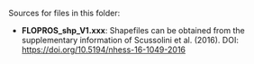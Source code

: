 Sources for files in this folder:

* **FLOPROS_shp_V1.xxx**: Shapefiles can be obtained from the supplementary information of Scussolini et al. (2016). DOI: https://doi.org/10.5194/nhess-16-1049-2016 